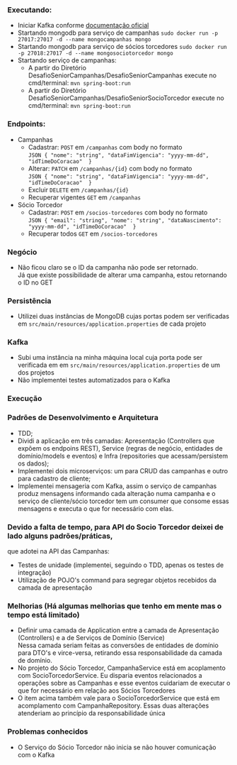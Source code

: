 ### Executando:
- Iniciar Kafka conforme [documentação oficial](https://kafka.apache.org/quickstart)
- Startando mongodb para serviço de campanhas `sudo docker run -p 27017:27017 -d --name mongocampanhas mongo`
- Startando mongodb para serviço de sócios torcedores `sudo docker run -p 27018:27017 -d --name mongosociotorcedor mongo`
- Startando serviço de campanhas:
  - A partir do Diretório DesafioSeniorCampanhas/DesafioSeniorCampanhas execute no cmd/terminal: `mvn spring-boot:run`
  - A partir do Diretório DesafioSeniorCampanhas/DesafioSeniorSocioTorcedor execute no cmd/terminal: `mvn spring-boot:run`

### Endpoints:
- Campanhas
  - Cadastrar: `POST` em `/campanhas` com body no formato  
`JSON { "nome": "string", "dataFimVigencia": "yyyy-mm-dd", "idTimeDoCoracao"  }`
  - Alterar: `PATCH` em `/campanhas/{id}` com body no formato  
`JSON { "nome": "string", "dataFimVigencia": "yyyy-mm-dd", "idTimeDoCoracao"  }`
  - Excluir `DELETE` em `/campanhas/{id}`
  - Recuperar vigentes `GET` em `/campanhas`
- Sócio Torcedor
  - Cadastrar: `POST` em `/socios-torcedores` com body no formato  
`JSON { "email": "string", "nome": "string", "dataNascimento": "yyyy-mm-dd", "idTimeDoCoracao"  }`
  - Recuperar todos `GET` em `/socios-torcedores`

### Negócio
- Não ficou claro se o ID da campanha não pode ser retornado.  
Já que existe possibilidade de alterar uma campanha, estou retornando o ID no GET

### Persistência
- Utilizei duas instâncias de MongoDB cujas portas podem ser verificadas em `src/main/resources/application.properties` de cada projeto

### Kafka
- Subi uma instância na minha máquina local cuja porta pode ser verificada em em `src/main/resources/application.properties` de um dos projetos
- Não implementei testes automatizados para o Kafka

### Execução

### Padrões de Desenvolvimento e Arquitetura
- TDD;
- Dividi a aplicação em três camadas: Apresentação (Controllers que expõem os endpoins REST), Service (regras de negócio, entidades de domínio/models e eventos) e Infra (repositories que acessam/persistem os dados);
- Implementei dois microserviços: um para CRUD das campanhas e outro para cadastro de cliente;
- Implementei mensageria com Kafka, assim o serviço de campanhas produz mensagens informando cada alteração numa campanha e o serviço de cliente/sócio torcedor tem um consumer que consome essas mensagens e executa o que for necessário com elas.

### Devido a falta de tempo, para API do Socio Torcedor deixei de lado alguns padrões/práticas,  
que adotei na API das Campanhas:
- Testes de unidade (implementei, seguindo o TDD, apenas os testes de integração)
- Utilização de POJO's command para segregar objetos recebidos da camada de apresentação

### Melhorias (Há algumas melhorias que tenho em mente mas o tempo está limitado)
- Definir uma camada de Application entre a camada de Apresentação (Controllers) e a de Serviços de Domínio (Service)  
Nessa camada seriam feitas as conversões de entidades de domínio para DTO's e virce-versa, retirando essa responsabilidade da camada de domínio.
- No projeto do Sócio Torcedor, CampanhaService está em acoplamento com SocioTorcedorService. Eu disparia eventos relacionados a
operações sobre as Campanhas e esse eventos cuidariam de executar o que for necessário em relação aos Sócios Torcedores
- O item acima também vale para o SocioTorcedorService que está em acomplamento com CampanhaRepository. Essas duas alterações atenderiam ao princípio da responsabilidade única

### Problemas conhecidos
- O Serviço do Sócio Torcedor não inicia se não houver comunicação com o Kafka
